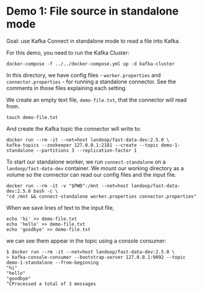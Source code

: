 # Demo 1: File source in standalone mode

Goal: use Kafka Connect in standalone mode to read a file into Kafka.

For this demo, you need to run the Kafka Cluster:

```
docker-compose -f ../../docker-compose.yml up -d kafka-cluster
```

In this directory, we have config files - `worker.properties` and `connector.properties` - for
running a standalone connector. See the comments in those files explaining each setting.

We create an empty text file, `demo-file.txt`, that the connector will read from.

```
touch demo-file.txt
```

And create the Kafka topic the connector will write to:

```
docker run --rm -it --net=host landoop/fast-data-dev:2.5.0 \
kafka-topics --zookeeper 127.0.0.1:2181 --create --topic demo-1-standalone --partitions 3 --replication-factor 1
```

To start our standalone worker, we run `connect-standalone` on a `landoop/fast-data-dev` container.
We mount our working directory as a volume so the connector can read our config files and the input file.

```
docker run --rm -it -v "$PWD":/mnt --net=host landoop/fast-data-dev:2.5.0 bash -c \
"cd /mnt && connect-standalone worker.properties connector.properties"
```

When we save lines of text to the input file,

```
echo 'hi' >> demo-file.txt
echo 'hello' >> demo-file.txt
echo 'goodbye' >> demo-file.txt
```

we can see them appear in the topic using a console consumer:

```
$ docker run --rm -it --net=host landoop/fast-data-dev:2.5.0 \
> kafka-console-consumer --bootstrap-server 127.0.0.1:9092 --topic demo-1-standalone --from-beginning
"hi"
"hello"
"goodbye"
^CProcessed a total of 3 messages
```
